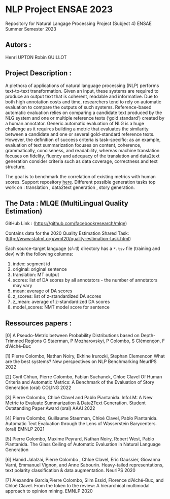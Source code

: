 # NLP Project ENSAE 2023
Repository for Natural Langage Processing Project (Subject 4)
ENSAE Summer Semester 2023 

## Autors :
Henri UPTON
Robin GUILLOT

## Project Description :

A plethora of applications of natural language processing (NLP) performs text-to-text transformation. Given an input,
these systems are required to produce an output text that is coherent, readable and informative. Due to both high
annotation costs and time, researchers tend to rely on automatic evaluation to compare the outputs of such systems.
Reference-based automatic evaluation relies on comparing a candidate text produced by the NLG system and one or multiple
reference texts (‘gold standard’) created by a human annotator. Generic automatic evaluation of NLG is a huge challenge
as it requires building a metric that evaluates the similarity between a candidate and one or several gold-standard
reference texts. However, the definition of success criteria is task-specific: as an example, evaluation of text
summarization focuses on content, coherence, grammatically, conciseness, and readability, whereas machine translation
focuses on fidelity, fluency and adequacy of the translation and data2text generation consider criteria such as data
coverage, correctness and text structure.

The goal is to benchmark the correlation of existing metrics with human scores. Support repository [here](https://github.com/PierreColombo/nlg_eval_via_simi_measures). Different possible generation tasks top work on : translation , data2text generation , story generation.

## The Data : MLQE (MultiLingual Quality Estimation)

GitHub Link : (https://github.com/facebookresearch/mlqe)

Contains data for the 2020 Quality Estimation Shared Task:
(http://www.statmt.org/wmt20/quality-estimation-task.html)

Each source-target language ($sl-$tl) directory has a `*.tsv` file (training and dev) with the following columns:

1) index: segment id
2) original: original sentence
3) translation: MT output
4) scores: list of DA scores by all annotators - the number of annotators may vary
5) mean: average of DA scores
6) z_scores: list of z-standardized DA scores
7) z_mean: average of z-standardized DA scores
8) model_scores: NMT model score for sentence


## Ressources papers :
[0] A Pseudo-Metric between Probability Distributions based on Depth-Trimmed Regions G Staerman, P Mozharovskyi, P
Colombo, S Clémençon, F d'Alché-Buc

[1] Pierre Colombo, Nathan Noiry, Ekhine Irurozki, Stephan Clemencon What are the best systems? New perspectives on NLP
Benchmarking NeurIPS 2022

[2] Cyril Chhun, Pierre Colombo, Fabian Suchanek, Chloe Clavel Of Human Criteria and Automatic Metrics: A Benchmark of
the Evaluation of Story Generation (oral) COLING 2022

[3] Pierre Colombo, Chloé Clavel and Pablo Piantanida. InfoLM: A New Metric to Evaluate Summarization & Data2Text
Generation. Student Outstanding Paper Award (oral) AAAI 2022

[4] Pierre Colombo, Guillaume Staerman, Chloé Clavel, Pablo Piantanida. Automatic Text Evaluation through the Lens of
Wasserstein Barycenters. (oral) EMNLP 2021

[5] Pierre Colombo, Maxime Peyrard, Nathan Noiry, Robert West, Pablo Piantanida. The Glass Ceiling of Automatic
Evaluation in Natural Language Generation

[6] Hamid Jalalzai, Pierre Colombo , Chloe Clavel, Eric Gaussier, Giovanna Varni, Emmanuel Vignon, and Anne Sabourin.
Heavy-tailed representations, text polarity classification & data augmentation. NeurIPS 2020

[7] Alexandre Garcia,Pierre Colombo, Slim Essid, Florence d’Alché-Buc, and Chloé Clavel. From the token to the review: A
hierarchical multimodal approach to opinion mining. EMNLP 2020




